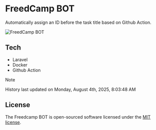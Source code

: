 # FreedCamp BOT

Automatically assign an ID before the task title based on Github Action.

![FreedCamp BOT](https://repository-images.githubusercontent.com/737932867/7d34798b-2680-471c-b089-a78a718d3d6a)

## Tech

- Laravel
- Docker
- Github Action

> [!NOTE]  
> History last updated on Monday, August 4th, 2025, 8:03:48 AM

## License

The Freedcamp BOT is open-sourced software licensed under the [MIT license](https://opensource.org/licenses/MIT).
